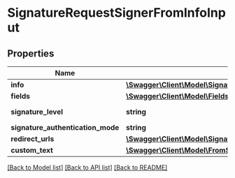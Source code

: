 # SignatureRequestSignerFromInfoInput

## Properties
Name | Type | Description | Notes
------------ | ------------- | ------------- | -------------
**info** | [**\Swagger\Client\Model\SignatureRequestSignerFromInfoInputInfo**](SignatureRequestSignerFromInfoInputInfo.md) |  | 
**fields** | [**\Swagger\Client\Model\FieldsInput[]**](FieldsInput.md) |  | [optional] 
**signature_level** | **string** |  | [default to 'electronic_signature']
**signature_authentication_mode** | **string** |  | [optional] 
**redirect_urls** | [**\Swagger\Client\Model\SignatureRequestSignerFromInfoInputRedirectUrls**](SignatureRequestSignerFromInfoInputRedirectUrls.md) |  | [optional] 
**custom_text** | [**\Swagger\Client\Model\FromScratch1CustomText**](FromScratch1CustomText.md) |  | [optional] 

[[Back to Model list]](../../README.md#documentation-for-models) [[Back to API list]](../../README.md#documentation-for-api-endpoints) [[Back to README]](../../README.md)

